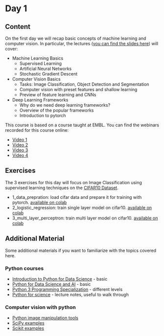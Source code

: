 # Day 1

## Content

On the first day we will recap basic concepts of machine learning and computer vision.
In particular, the lectures ([you can find the slides here](https://docs.google.com/presentation/d/1PNoyDIemKKE7Eo02txJfY0kge7tqlrWB1EY9USK4OGY/edit?usp=sharing))
will cover:

- Machine Learning Basics
    - Supervised Learning
    - Artificial Neural Networks
    - Stochastic Gradient Descent
- Computer Vision Basics
    - Tasks: Image Classification, Object Detection and Segmentation
    - Computer vision with preset features and shallow learning
    - Preview of feature learning and CNNs
- Deep Learning Frameworks
    - Why do we need deep learning frameworks?
    - Overview of the popular frameworks
    - Introduction to pytorch

This course is based on a course taught at EMBL. You can find the webinars recorded for this course online:
- [Video 1](https://www.youtube.com/watch?v=-TDNDv2C6ow&feature=em-share_video_user)
- [Video 2](https://www.youtube.com/watch?v=-RmipXviG8E&feature=em-share_video_user)
- [Video 3](https://www.youtube.com/watch?v=_dNc7odIRiM&feature=em-share_video_user)
- [Video 4](https://www.youtube.com/watch?v=-hHtfd9JrAg&feature=em-share_video_user)


## Exercises

The 3 exercises for this day will focus on Image Classification using supervised learning techniques on the [CIFAR10 Dataset](https://www.cs.toronto.edu/~kriz/cifar.html).

- 1_data_prepration: load cifar data and prepare it for training with pytorch. [available on colab](https://colab.research.google.com/github/constantinpape/training-deep-learning-models-for-vison/blob/master/day1/1_data_preperation.ipynb)
- 2_logistic_regression: train single layer model on cifar10. [available on colab](https://colab.research.google.com/github/constantinpape/training-deep-learning-models-for-vison/blob/master/day1/2_logistic_regression.ipynb)
- 3_multi_layer_perceptron: train multi layer model on cifar10. [available on colab](https://colab.research.google.com/github/constantinpape/training-deep-learning-models-for-vison/blob/master/day1/3_multi_layer_perceptron.ipynb)



## Additional Material

Some additional materials if you want to familiarize with the topics covered here.

### Python courses

 * [Introduction to Python for Data Science](https://www.edx.org/course/introduction-to-python-for-data-science-2) - basic
 * [Python for Data Science and AI](https://www.coursera.org/learn/python-for-applied-data-science-ai) - basic
 * [Python 3 Programming Specialization](https://www.coursera.org/specializations/python-3-programming) - different levels 
 * [Python for science](https://scipy-lectures.org/intro/index.html) - lecture notes, useful to walk through

### Computer vision with python
 
 * [Python image manipulation tools](https://opensource.com/article/19/3/python-image-manipulation-tools)
 * [SciPy examples](https://docs.scipy.org/doc/scipy/reference/tutorial/ndimage.html)
 * [Scikit examples](https://scikit-image.org/docs/stable/auto_examples/index.html)
